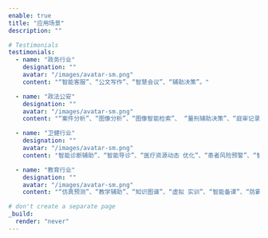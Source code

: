 ```yaml
---
enable: true
title: "应用场景"
description: ""

# Testimonials
testimonials:
  - name: "政务行业"
    designation: ""
    avatar: "/images/avatar-sm.png"
    content: "“智能客服”、“公文写作”、“智慧会议”、“辅助决策”。"

  - name: "政法公安"
    designation: ""
    avatar: "/images/avatar-sm.png"
    content: "“案件分析”、“图像分析”、“图像智能检索”、 “量刑辅助决策”、“庭审记录”、“智能问答”"

  - name: "卫健行业"
    designation: ""
    avatar: "/images/avatar-sm.png"
    content: "智能诊断辅助”、“智能导诊”、“医疗资源动态 优化”、“患者风险预警”、“智能随访”"

  - name: "教育行业"
    designation: ""
    avatar: "/images/avatar-sm.png"
    content: "“仿真预测”、“教学辅助”、“知识图谱”、“虚拟 实训”、“智能备课”、“防霸凌”"

# don't create a separate page
_build:
  render: "never"
---
```

